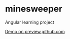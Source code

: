 # minesweeper
Angular learning project

[Demo on preview.github.com](http://htmlpreview.github.io/?https://github.com/jsheperd/minesweeper/blob/master/index.html)
